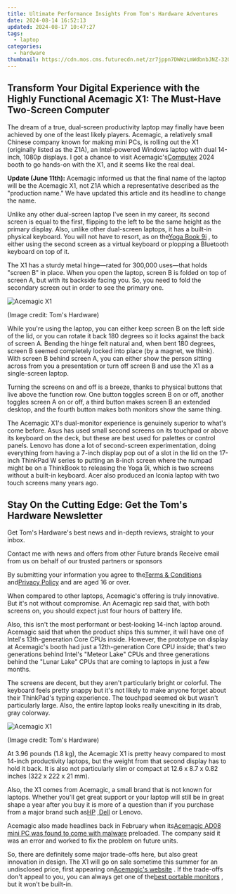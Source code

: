 ```yaml
---
title: Ultimate Performance Insights From Tom's Hardware Adventures
date: 2024-08-14 16:52:13
updated: 2024-08-17 10:47:27
tags:
  - laptop
categories:
  - hardware
thumbnail: https://cdn.mos.cms.futurecdn.net/zr7jppn7DWWzLmWdbnbJNZ-320-80.jpg
---
```


## Transform Your Digital Experience with the Highly Functional Acemagic X1: The Must-Have Two-Screen Computer

The dream of a true, dual-screen productivity laptop may finally have been achieved by one of the least likely players. Acemagic, a relatively small Chinese company known for making mini PCs, is rolling out the X1 (originally listed as the Z1A), an Intel-powered Windows laptop with dual 14-inch, 1080p displays. I got a chance to visit Acemagic's[Computex](https://tools.techidaily.com) 2024 booth to go hands-on with the X1, and it seems like the real deal.

**Update (June 11th):** Acemagic informed us that the final name of the laptop will be the Acemagic X1, not Z1A which a representative described as the "production name." We have updated this article and its headline to change the name.

 Unlike any other dual-screen laptop I've seen in my career, its second screen is equal to the first, flipping to the left to be the same height as the primary display. Also, unlike other dual-screen laptops, it has a built-in physical keyboard. You will not have to resort, as on the[Yoga Book 9i](https://tools.techidaily.com) , to either using the second screen as a virtual keyboard or plopping a Bluetooth keyboard on top of it.

 The X1 has a sturdy metal hinge—rated for 300,000 uses—that holds "screen B" in place. When you open the laptop, screen B is folded on top of screen A, but with its backside facing you. So, you need to fold the secondary screen out in order to see the primary one.

![Acemagic X1](https://cdn.mos.cms.futurecdn.net/MvDo9g8dmdQXa5UGroMAgk-320-80.jpg)

 (Image credit: Tom's Hardware)

 While you're using the laptop, you can either keep screen B on the left side of the lid, or you can rotate it back 180 degrees so it locks against the back of screen A. Bending the hinge felt natural and, when bent 180 degrees, screen B seemed completely locked into place (by a magnet, we think). With screen B behind screen A, you can either show the person sitting across from you a presentation or turn off screen B and use the X1 as a single-screen laptop.

 Turning the screens on and off is a breeze, thanks to physical buttons that live above the function row. One button toggles screen B on or off, another toggles screen A on or off, a third button makes screen B an extended desktop, and the fourth button makes both monitors show the same thing.

 The Acemagic X1's dual-monitor experience is genuinely superior to what's come before. Asus has used small second screens on its touchpad or above its keyboard on the deck, but these are best used for palettes or control panels. Lenovo has done a lot of second-screen experimentation, doing everything from having a 7-inch display pop out of a slot in the lid on the 17-inch ThinkPad W series to putting an 8-inch screen where the numpad might be on a ThinkBook to releasing the Yoga 9i, which is two screens without a built-in keyboard. Acer also produced an Iconia laptop with two touch screens many years ago.

## Stay On the Cutting Edge: Get the Tom's Hardware Newsletter

 Get Tom's Hardware's best news and in-depth reviews, straight to your inbox.

 Contact me with news and offers from other Future brands  Receive email from us on behalf of our trusted partners or sponsors

 By submitting your information you agree to the[Terms & Conditions](https://futureplc.com/terms-conditions/) and[Privacy Policy](https://futureplc.com/privacy-policy/) and are aged 16 or over.

 When compared to other laptops, Acemagic's offering is truly innovative. But it's not without compromise. An Acemagic rep said that, with both screens on, you should expect just four hours of battery life.

 Also, this isn't the most performant or best-looking 14-inch laptop around. Acemagic said that when the product ships this summer, it will have one of Intel's 13th-generation Core CPUs inside. However, the prototype on display at Acemagic's booth had just a 12th-generation Core CPU inside; that's two generations behind Intel's "Meteor Lake" CPUs and three generations behind the "Lunar Lake" CPUs that are coming to laptops in just a few months.

 The screens are decent, but they aren't particularly bright or colorful. The keyboard feels pretty snappy but it's not likely to make anyone forget about their ThinkPad's typing experience. The touchpad seemed ok but wasn't particularly large. Also, the entire laptop looks really unexciting in its drab, gray colorway.

![Acemagic X1](https://cdn.mos.cms.futurecdn.net/efSjDm3yhxK3FmNbUzkeoL-320-80.jpg)

 (Image credit: Tom's Hardware)

 At 3.96 pounds (1.8 kg), the Acemagic X1 is pretty heavy compared to most 14-inch productivity laptops, but the weight from that second display has to hold it back. It is also not particularly slim or compact at 12.6 x 8.7 x 0.82 inches (322 x 222 x 21 mm).

 Also, the X1 comes from Acemagic, a small brand that is not known for laptops. Whether you'll get great support or your laptop will still be in great shape a year after you buy it is more of a question than if you purchase from a major brand such as[HP](https://tools.techidaily.com) ,[Dell](https://tools.techidaily.com) or Lenovo.

 Acemagic also made headlines back in February when its[Acemagic AD08 mini PC was found to come with malware](https://tools.techidaily.com) preloaded. The company said it was an error and worked to fix the problem on future units.

 So, there are definitely some major trade-offs here, but also great innovation in design. The X1 will go on sale sometime this summer for an undisclosed price, first appearing on[Acemagic's website](https://go.redirectingat.com/?id=92X1584492&xcust=tomshardware%5Fus%5F1636663615610278715&xs=1&url=https%3A%2F%2Facemagic.com%2F%23&sref=https%3A%2F%2Fwww.tomshardware.com%2Flaptops%2Facemagics-z1a-is-a-dual-screen-laptop-you-might-actually-want-to-use) . If the trade-offs don't appeal to you, you can always get one of the[best portable monitors](https://tools.techidaily.com) , but it won't be built-in.

<ins class="adsbygoogle"
     style="display:block"
     data-ad-format="autorelaxed"
     data-ad-client="ca-pub-7571918770474297"
     data-ad-slot="1223367746"></ins>



<ins class="adsbygoogle"
     style="display:block"
     data-ad-client="ca-pub-7571918770474297"
     data-ad-slot="8358498916"
     data-ad-format="auto"
     data-full-width-responsive="true"></ins>
